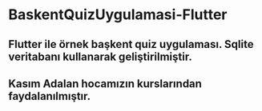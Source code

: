 # BaskentQuizUygulamasi-Flutter
 
Flutter ile örnek başkent quiz uygulaması.
Sqlite veritabanı kullanarak geliştirilmiştir.
---
Kasım Adalan hocamızın kurslarından faydalanılmıştır.
---

